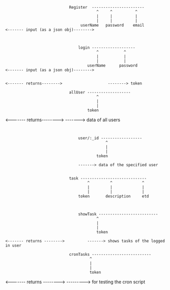 
                                Register  -----------------------
                                            ^     ^          ^
                                            |     |          |
                                            |     |          |
                                     userName   password    email             <------- input (as a json obj)-------->

~~~~~~~~~~~~~~~~~~~~~~~~~~~~~~~~~~~~~~~~~~~~~~~~~~~~~~~~~~~~~~~~~~~~~~~~~~~~~~~~~~~~~~~~


                                login -------------------
                                        ^           ^
                                        |           |
                                        |           |
                                    userName      password                    <------- input (as a json obj)-------->


<------- returns-------->                    --------> token

~~~~~~~~~~~~~~~~~~~~~~~~~~~~~~~~~~~~~~~~~~~~~~~~~~~~~~~~~~~~~~~~~~~~~~~~~~~~~~~~~~~~~~~~


                                allUser -------------------
                                            ^
                                            |
                                            |
                                        token

<------- returns-------->                                  -------> data of all users 

~~~~~~~~~~~~~~~~~~~~~~~~~~~~~~~~~~~~~~~~~~~~~~~~~~~~~~~~~~~~~~~~~~~~~~~~~~~~~~~~~~~~~~~~


                                user/:_id ------------------
                                            ^
                                            |
                                            |
                                        token      

                                -------> data of the specified user
                                
~~~~~~~~~~~~~~~~~~~~~~~~~~~~~~~~~~~~~~~~~~~~~~~~~~~~~~~~~~~~~~~~~~~~~~~~~~~~~~~~~~~~~~~~


                                task -----------------------------
                                        ^         ^             ^
                                        |         |             |
                                        |         |             |
                                    token       description     etd

~~~~~~~~~~~~~~~~~~~~~~~~~~~~~~~~~~~~~~~~~~~~~~~~~~~~~~~~~~~~~~~~~~~~~~~~~~~~~~~~~~~~~~~~


                                showTask --------------------------
                                        ^
                                        |
                                        |
                                        token

<------- returns -------->          -------> shows tasks of the logged in user

~~~~~~~~~~~~~~~~~~~~~~~~~~~~~~~~~~~~~~~~~~~~~~~~~~~~~~~~~~~~~~~~~~~~~~~~~~~~~~~~~~~~~~~~~


                                cronTasks --------------------------
                                         ^
                                         |
                                         |
                                         token

 <------- returns -------->                    ---------> for testing the cron script

